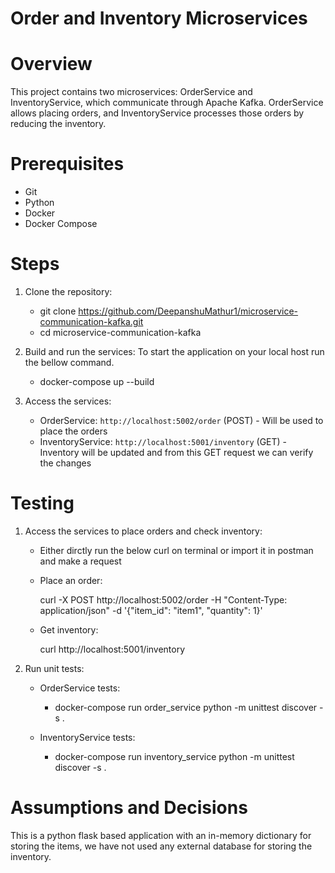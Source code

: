 # Order and Inventory Microservices

# Overview
This project contains two microservices: OrderService and InventoryService, which communicate through Apache Kafka. OrderService allows placing orders, and InventoryService processes those orders by reducing the inventory.


# Prerequisites
- Git
- Python
- Docker
- Docker Compose

# Steps

1. Clone the repository:
    - git clone https://github.com/DeepanshuMathur1/microservice-communication-kafka.git
    - cd microservice-communication-kafka

2. Build and run the services: To start the application on your local host run the bellow command.
    - docker-compose up --build

3. Access the services:
    - OrderService: `http://localhost:5002/order` (POST)  - Will be used to place the orders 
    - InventoryService: `http://localhost:5001/inventory` (GET) - Inventory will be updated and from this GET request we can verify the changes

# Testing

1. Access the services to place orders and check inventory:
    - Either dirctly run the below curl on terminal or import it in postman and make a request
    - Place an order:
        
        curl -X POST http://localhost:5002/order -H "Content-Type: application/json" -d '{"item_id": "item1", "quantity": 1}'

    - Get inventory:

        curl http://localhost:5001/inventory


2. Run unit tests:
    - OrderService tests:
        - docker-compose run order_service python -m unittest discover -s .

    - InventoryService tests:
        - docker-compose run inventory_service python -m unittest discover -s .


# Assumptions and Decisions
This is a python flask based application with an in-memory dictionary for storing the items, we have not used any external database for storing the inventory.